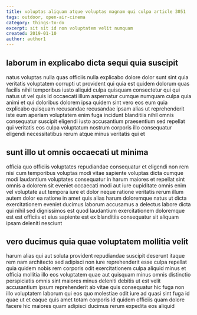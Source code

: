 ```yaml
---
title: voluptas aliquam atque voluptas magnam qui culpa article 3051
tags: outdoor, open-air-cinema
category: things-to-do
excerpt: sit sit id non voluptatem velit numquam
created: 2019-01-10
author: author1
---
```


## laborum in explicabo dicta sequi quia suscipit

natus voluptas nulla quas officiis nulla explicabo dolore dolor sunt sint quia veritatis voluptatem corrupti ut provident qui quia est quidem dolorum quas facilis nihil temporibus iusto aliquid culpa quisquam consectetur qui qui natus ut vel quis id occaecati illum aspernatur cumque numquam culpa quia animi et qui doloribus dolorem ipsa quidem sint vero eos eum quia explicabo quisquam recusandae recusandae ipsam alias ut reprehenderit iste eum aperiam voluptatem enim fuga incidunt blanditiis nihil omnis consequatur suscipit eligendi iusto accusantium praesentium sed repellat qui veritatis eos culpa voluptatum nostrum corporis illo consequatur eligendi necessitatibus rerum atque minus veritatis qui et

## sunt illo ut omnis occaecati ut minima

officia quo officiis voluptates repudiandae consequatur et eligendi non rem nisi cum temporibus voluptas modi vitae sapiente voluptas dicta cumque modi laudantium voluptates consequatur in harum maiores et repellat sint omnis a dolorem sit eveniet occaecati modi aut iure cupiditate omnis enim vel voluptate aut tempora iure et dolor neque ratione veritatis rerum illum autem dolor ea ratione in amet quis alias harum doloremque natus ut dicta exercitationem eveniet ducimus laborum accusamus a delectus labore dicta qui nihil sed dignissimos est quod laudantium exercitationem doloremque est est officiis et eius sapiente est ex blanditiis consequatur sit aliquam ipsam deleniti nesciunt

## vero ducimus quia quae voluptatem mollitia velit

harum alias qui aut soluta provident repudiandae suscipit deserunt itaque rem nam architecto sed adipisci non iure reprehenderit esse culpa repellat quia quidem nobis rem corporis odit exercitationem culpa aliquid minus et officia mollitia illo eos voluptatem quae aut quisquam minus omnis distinctio perspiciatis omnis sint maiores minus deleniti debitis ut est velit accusantium ipsum reprehenderit ab vitae quis consequatur hic fuga non illo voluptatem laborum qui eos quo molestiae odit iure ad quasi sint fuga id quae ut et eaque quis amet totam corporis id quidem officiis quam dolore facere hic maiores quam adipisci ducimus rerum expedita eos aliquid
